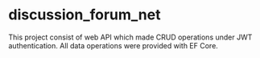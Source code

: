 # discussion_forum_net
This project consist of web API which made CRUD operations under JWT authentication. All data operations were provided with EF Core.  
